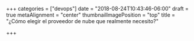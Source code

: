 +++
categories = ["devops"]
date = "2018-08-24T10:43:46-06:00"
draft = true
metaAlignment = "center"
thumbnailImagePosition = "top"
title = "¿Cómo elegir el proveedor de nube que realmente necesito?"

+++
